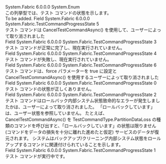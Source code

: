 <Type Name="TestCommandProgressState" FullName="System.Fabric.TestCommandProgressState">
  <TypeSignature Language="C#" Value="public enum TestCommandProgressState" />
  <TypeSignature Language="ILAsm" Value=".class public auto ansi sealed TestCommandProgressState extends System.Enum" />
  <TypeSignature Language="DocId" Value="T:System.Fabric.TestCommandProgressState" />
  <TypeSignature Language="VB.NET" Value="Public Enum TestCommandProgressState" />
  <TypeSignature Language="F#" Value="type TestCommandProgressState = " />
  <AssemblyInfo>
    <AssemblyName>System.Fabric</AssemblyName>
    <AssemblyVersion>6.0.0.0</AssemblyVersion>
  </AssemblyInfo>
  <Base>
    <BaseTypeName>System.Enum</BaseTypeName>
  </Base>
  <Docs>
    <summary>
            この列挙型では、テスト コマンドの状態を示します。
            </summary>
    <remarks>To be added.</remarks>
  </Docs>
  <Members>
    <Member MemberName="Cancelled">
      <MemberSignature Language="C#" Value="Cancelled" />
      <MemberSignature Language="ILAsm" Value=".field public static literal valuetype System.Fabric.TestCommandProgressState Cancelled = int32(5)" />
      <MemberSignature Language="DocId" Value="F:System.Fabric.TestCommandProgressState.Cancelled" />
      <MemberSignature Language="VB.NET" Value="Cancelled" />
      <MemberSignature Language="F#" Value="Cancelled = 5" Usage="System.Fabric.TestCommandProgressState.Cancelled" />
      <MemberType>Field</MemberType>
      <AssemblyInfo>
        <AssemblyName>System.Fabric</AssemblyName>
        <AssemblyVersion>6.0.0.0</AssemblyVersion>
      </AssemblyInfo>
      <ReturnValue>
        <ReturnType>System.Fabric.TestCommandProgressState</ReturnType>
      </ReturnValue>
      <MemberValue>5</MemberValue>
      <Docs>
        <summary>
            テスト コマンドは CancelTestCommandAsync() を使用して、ユーザーによって取り消されました
            </summary>
      </Docs>
    </Member>
    <Member MemberName="Completed">
      <MemberSignature Language="C#" Value="Completed" />
      <MemberSignature Language="ILAsm" Value=".field public static literal valuetype System.Fabric.TestCommandProgressState Completed = int32(3)" />
      <MemberSignature Language="DocId" Value="F:System.Fabric.TestCommandProgressState.Completed" />
      <MemberSignature Language="VB.NET" Value="Completed" />
      <MemberSignature Language="F#" Value="Completed = 3" Usage="System.Fabric.TestCommandProgressState.Completed" />
      <MemberType>Field</MemberType>
      <AssemblyInfo>
        <AssemblyName>System.Fabric</AssemblyName>
        <AssemblyVersion>6.0.0.0</AssemblyVersion>
      </AssemblyInfo>
      <ReturnValue>
        <ReturnType>System.Fabric.TestCommandProgressState</ReturnType>
      </ReturnValue>
      <MemberValue>3</MemberValue>
      <Docs>
        <summary>
            テスト コマンドが正常に完了し、現在実行されていません。
            </summary>
      </Docs>
    </Member>
    <Member MemberName="Faulted">
      <MemberSignature Language="C#" Value="Faulted" />
      <MemberSignature Language="ILAsm" Value=".field public static literal valuetype System.Fabric.TestCommandProgressState Faulted = int32(4)" />
      <MemberSignature Language="DocId" Value="F:System.Fabric.TestCommandProgressState.Faulted" />
      <MemberSignature Language="VB.NET" Value="Faulted" />
      <MemberSignature Language="F#" Value="Faulted = 4" Usage="System.Fabric.TestCommandProgressState.Faulted" />
      <MemberType>Field</MemberType>
      <AssemblyInfo>
        <AssemblyName>System.Fabric</AssemblyName>
        <AssemblyVersion>6.0.0.0</AssemblyVersion>
      </AssemblyInfo>
      <ReturnValue>
        <ReturnType>System.Fabric.TestCommandProgressState</ReturnType>
      </ReturnValue>
      <MemberValue>4</MemberValue>
      <Docs>
        <summary>
            テスト コマンドが失敗し、現在実行されていません。
            </summary>
      </Docs>
    </Member>
    <Member MemberName="ForceCancelled">
      <MemberSignature Language="C#" Value="ForceCancelled" />
      <MemberSignature Language="ILAsm" Value=".field public static literal valuetype System.Fabric.TestCommandProgressState ForceCancelled = int32(6)" />
      <MemberSignature Language="DocId" Value="F:System.Fabric.TestCommandProgressState.ForceCancelled" />
      <MemberSignature Language="VB.NET" Value="ForceCancelled" />
      <MemberSignature Language="F#" Value="ForceCancelled = 6" Usage="System.Fabric.TestCommandProgressState.ForceCancelled" />
      <MemberType>Field</MemberType>
      <AssemblyInfo>
        <AssemblyName>System.Fabric</AssemblyName>
        <AssemblyVersion>6.0.0.0</AssemblyVersion>
      </AssemblyInfo>
      <ReturnValue>
        <ReturnType>System.Fabric.TestCommandProgressState</ReturnType>
      </ReturnValue>
      <MemberValue>6</MemberValue>
      <Docs>
        <summary>
            テスト コマンドは、force パラメーターを true に設定と CancelTestCommandAsync() を使用するユーザーによって取り消されました
            </summary>
      </Docs>
    </Member>
    <Member MemberName="Invalid">
      <MemberSignature Language="C#" Value="Invalid" />
      <MemberSignature Language="ILAsm" Value=".field public static literal valuetype System.Fabric.TestCommandProgressState Invalid = int32(0)" />
      <MemberSignature Language="DocId" Value="F:System.Fabric.TestCommandProgressState.Invalid" />
      <MemberSignature Language="VB.NET" Value="Invalid" />
      <MemberSignature Language="F#" Value="Invalid = 0" Usage="System.Fabric.TestCommandProgressState.Invalid" />
      <MemberType>Field</MemberType>
      <AssemblyInfo>
        <AssemblyName>System.Fabric</AssemblyName>
        <AssemblyVersion>6.0.0.0</AssemblyVersion>
      </AssemblyInfo>
      <ReturnValue>
        <ReturnType>System.Fabric.TestCommandProgressState</ReturnType>
      </ReturnValue>
      <MemberValue>0</MemberValue>
      <Docs>
        <summary>
            テスト コマンドの状態が正しくありません。
            </summary>
      </Docs>
    </Member>
    <Member MemberName="RollingBack">
      <MemberSignature Language="C#" Value="RollingBack" />
      <MemberSignature Language="ILAsm" Value=".field public static literal valuetype System.Fabric.TestCommandProgressState RollingBack = int32(2)" />
      <MemberSignature Language="DocId" Value="F:System.Fabric.TestCommandProgressState.RollingBack" />
      <MemberSignature Language="VB.NET" Value="RollingBack" />
      <MemberSignature Language="F#" Value="RollingBack = 2" Usage="System.Fabric.TestCommandProgressState.RollingBack" />
      <MemberType>Field</MemberType>
      <AssemblyInfo>
        <AssemblyName>System.Fabric</AssemblyName>
        <AssemblyVersion>6.0.0.0</AssemblyVersion>
      </AssemblyInfo>
      <ReturnValue>
        <ReturnType>System.Fabric.TestCommandProgressState</ReturnType>
      </ReturnValue>
      <MemberValue>2</MemberValue>
      <Docs>
        <summary>
            テスト コマンドはロールバック内部システム状態致命的なエラーが発生しましたかは、ユーザーによって取り消されました。  「ロールバックしています」は、ユーザー状態を参照していません。  たとえば、CancelTestCommandAsync() を TestCommandType.PartitionDataLoss の種類のコマンドを呼び出すと、「ロールバックしています」の状態は限りません (コマンドをデータの損失を十分に離れた進めたと仮定) サービスのデータが復元されます。  
            システムはバックアップ/クリーニング内部システム状態をロールアップするコマンドに関連付けられていることを示します。
            </summary>
      </Docs>
    </Member>
    <Member MemberName="Running">
      <MemberSignature Language="C#" Value="Running" />
      <MemberSignature Language="ILAsm" Value=".field public static literal valuetype System.Fabric.TestCommandProgressState Running = int32(1)" />
      <MemberSignature Language="DocId" Value="F:System.Fabric.TestCommandProgressState.Running" />
      <MemberSignature Language="VB.NET" Value="Running" />
      <MemberSignature Language="F#" Value="Running = 1" Usage="System.Fabric.TestCommandProgressState.Running" />
      <MemberType>Field</MemberType>
      <AssemblyInfo>
        <AssemblyName>System.Fabric</AssemblyName>
        <AssemblyVersion>6.0.0.0</AssemblyVersion>
      </AssemblyInfo>
      <ReturnValue>
        <ReturnType>System.Fabric.TestCommandProgressState</ReturnType>
      </ReturnValue>
      <MemberValue>1</MemberValue>
      <Docs>
        <summary>
            テスト コマンドが実行中です。
            </summary>
      </Docs>
    </Member>
  </Members>
</Type>